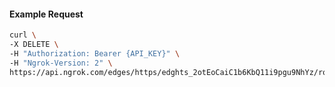 <!-- Code generated for API Clients. DO NOT EDIT. -->

#### Example Request

```bash
curl \
-X DELETE \
-H "Authorization: Bearer {API_KEY}" \
-H "Ngrok-Version: 2" \
https://api.ngrok.com/edges/https/edghts_2otEoCaiC1b6KbQ11i9pgu9NhYz/routes/edghtsrt_2otEo8Gy56qGomHdPPiCgHaEM6Z/backend
```
